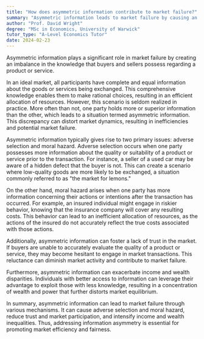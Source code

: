 ```yaml
---
title: "How does asymmetric information contribute to market failure?"
summary: "Asymmetric information leads to market failure by causing an imbalance in knowledge between buyers and sellers, affecting their decision-making regarding products and services."
author: "Prof. David Wright"
degree: "MSc in Economics, University of Warwick"
tutor_type: "A-Level Economics Tutor"
date: 2024-02-23
---
```


Asymmetric information plays a significant role in market failure by creating an imbalance in the knowledge that buyers and sellers possess regarding a product or service.

In an ideal market, all participants have complete and equal information about the goods or services being exchanged. This comprehensive knowledge enables them to make rational choices, resulting in an efficient allocation of resources. However, this scenario is seldom realized in practice. More often than not, one party holds more or superior information than the other, which leads to a situation termed asymmetric information. This discrepancy can distort market dynamics, resulting in inefficiencies and potential market failure.

Asymmetric information typically gives rise to two primary issues: adverse selection and moral hazard. Adverse selection occurs when one party possesses more information about the quality or suitability of a product or service prior to the transaction. For instance, a seller of a used car may be aware of a hidden defect that the buyer is not. This can create a scenario where low-quality goods are more likely to be exchanged, a situation commonly referred to as "the market for lemons."

On the other hand, moral hazard arises when one party has more information concerning their actions or intentions after the transaction has occurred. For example, an insured individual might engage in riskier behavior, knowing that the insurance company will cover any resulting costs. This behavior can lead to an inefficient allocation of resources, as the actions of the insured do not accurately reflect the true costs associated with those actions.

Additionally, asymmetric information can foster a lack of trust in the market. If buyers are unable to accurately evaluate the quality of a product or service, they may become hesitant to engage in market transactions. This reluctance can diminish market activity and contribute to market failure.

Furthermore, asymmetric information can exacerbate income and wealth disparities. Individuals with better access to information can leverage their advantage to exploit those with less knowledge, resulting in a concentration of wealth and power that further distorts market equilibrium.

In summary, asymmetric information can lead to market failure through various mechanisms. It can cause adverse selection and moral hazard, reduce trust and market participation, and intensify income and wealth inequalities. Thus, addressing information asymmetry is essential for promoting market efficiency and fairness.
    
